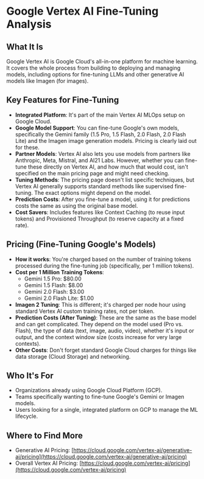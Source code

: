 # Google Vertex AI Fine-Tuning Analysis

## What It Is
Google Vertex AI is Google Cloud's all-in-one platform for machine learning. It covers the whole process from building to deploying and managing models, including options for fine-tuning LLMs and other generative AI models like Imagen (for images).

## Key Features for Fine-Tuning
*   **Integrated Platform**: It's part of the main Vertex AI MLOps setup on Google Cloud.
*   **Google Model Support**: You can fine-tune Google's own models, specifically the Gemini family (1.5 Pro, 1.5 Flash, 2.0 Flash, 2.0 Flash Lite) and the Imagen image generation models. Pricing is clearly laid out for these.
*   **Partner Models**: Vertex AI also lets you use models from partners like Anthropic, Meta, Mistral, and AI21 Labs. However, whether you can fine-tune these directly on Vertex AI, and how much that would cost, isn't specified on the main pricing page and might need checking.
*   **Tuning Methods**: The pricing page doesn't list specific techniques, but Vertex AI generally supports standard methods like supervised fine-tuning. The exact options might depend on the model.
*   **Prediction Costs**: After you fine-tune a model, using it for predictions costs the same as using the original base model.
*   **Cost Savers**: Includes features like Context Caching (to reuse input tokens) and Provisioned Throughput (to reserve capacity at a fixed rate).

## Pricing (Fine-Tuning Google's Models)
*   **How it works**: You're charged based on the number of training tokens processed during the fine-tuning job (specifically, per 1 million tokens).
*   **Cost per 1 Million Training Tokens**:
    *   Gemini 1.5 Pro: $80.00
    *   Gemini 1.5 Flash: $8.00
    *   Gemini 2.0 Flash: $3.00
    *   Gemini 2.0 Flash Lite: $1.00
*   **Imagen 2 Tuning**: This is different; it's charged per node hour using standard Vertex AI custom training rates, not per token.
*   **Prediction Costs (After Tuning)**: These are the same as the base model and can get complicated. They depend on the model used (Pro vs. Flash), the type of data (text, image, audio, video), whether it's input or output, and the context window size (costs increase for very large contexts).
*   **Other Costs**: Don't forget standard Google Cloud charges for things like data storage (Cloud Storage) and networking.

## Who It's For
*   Organizations already using Google Cloud Platform (GCP).
*   Teams specifically wanting to fine-tune Google's Gemini or Imagen models.
*   Users looking for a single, integrated platform on GCP to manage the ML lifecycle.

## Where to Find More
*   Generative AI Pricing: [https://cloud.google.com/vertex-ai/generative-ai/pricing](https://cloud.google.com/vertex-ai/generative-ai/pricing)
*   Overall Vertex AI Pricing: [https://cloud.google.com/vertex-ai/pricing](https://cloud.google.com/vertex-ai/pricing)